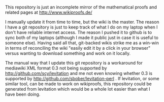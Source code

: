 This repository is just an incomplete mirror of the mathematical proofs and related pages at http://www.wikiproofs.de/

I manually update it from time to time, but the wiki is the master. The reason I have a git repository is just to keep
track of what I do on my laptop when I don't have reliable internet access. The reason I pushed it to github is
to sync both of my laptops (although I made it public just in case it is useful to someone else). Having said all that,
git-backed wikis strike me as a win-win in terms of reconciling the wiki "easily edit it by a click in your browser"
versus wanting to download something and work on it locally.

The manual way that I update this git repository is a workaround for mediawiki XML format 0.3 not being supported by http://github.com/scy/levitation and
me not even knowing whether 0.3 is supported by http://github.com/sbober/levitation-perl . If levitation, or some
similar tool, can be made to work on wikiproofs, this repository could be generated from levitation which would
be a whole lot easier than what I have been doing.

